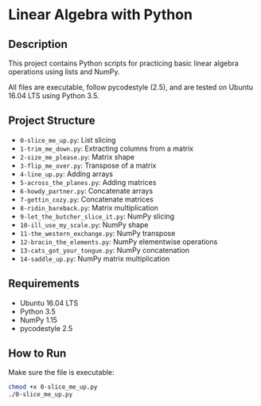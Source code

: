 # Linear Algebra with Python

## Description
This project contains Python scripts for practicing basic linear algebra
operations using lists and NumPy.

All files are executable, follow pycodestyle (2.5), and are tested on 
Ubuntu 16.04 LTS using Python 3.5.

## Project Structure
- `0-slice_me_up.py`: List slicing
- `1-trim_me_down.py`: Extracting columns from a matrix
- `2-size_me_please.py`: Matrix shape
- `3-flip_me_over.py`: Transpose of a matrix
- `4-line_up.py`: Adding arrays
- `5-across_the_planes.py`: Adding matrices
- `6-howdy_partner.py`: Concatenate arrays
- `7-gettin_cozy.py`: Concatenate matrices
- `8-ridin_bareback.py`: Matrix multiplication
- `9-let_the_butcher_slice_it.py`: NumPy slicing
- `10-ill_use_my_scale.py`: NumPy shape
- `11-the_western_exchange.py`: NumPy transpose
- `12-bracin_the_elements.py`: NumPy elementwise operations
- `13-cats_got_your_tongue.py`: NumPy concatenation
- `14-saddle_up.py`: NumPy matrix multiplication

## Requirements
- Ubuntu 16.04 LTS
- Python 3.5
- NumPy 1.15
- pycodestyle 2.5

## How to Run
Make sure the file is executable:
```bash
chmod +x 0-slice_me_up.py
./0-slice_me_up.py

